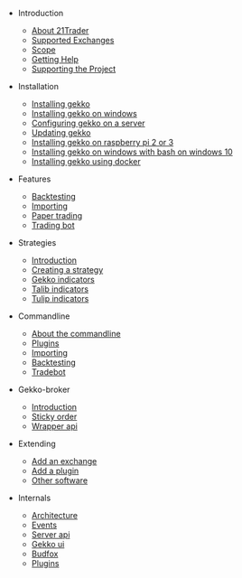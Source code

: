- Introduction

  - [About 21Trader](introduction/about_gekko.md)
  - [Supported Exchanges](introduction/supported_exchanges.md)
  - [Scope](introduction/scope.md)
  - [Getting Help](introduction/getting_help.md)
  - [Supporting the Project](introduction/supporting_the_project.md)

- Installation

  - [Installing gekko](installation/installing_gekko.md)
  - [Installing gekko on windows](installation/installing_gekko_on_windows.md)
  - [Configuring gekko on a server](installation/configuring_gekko_on_a_server.md)
  - [Updating gekko](installation/updating_gekko.md)
  - [Installing gekko on raspberry pi 2 or 3](installation/installing_gekko_on_raspberry_pi_2_or_3.md)
  - [Installing gekko on windows with bash on windows 10](installation/installing_gekko_on_windows_with_bash_on_windows_10.md)
  - [Installing gekko using docker](installation/installing_gekko_using_docker.md)

- Features

  - [Backtesting](features/backtesting.md)
  - [Importing](features/importing.md)
  - [Paper trading](features/paper_trading.md)
  - [Trading bot](features/trading_bot.md)

- Strategies

  - [Introduction](strategies/introduction.md)
  - [Creating a strategy](strategies/creating_a_strategy.md)
  - [Gekko indicators](strategies/gekko_indicators.md)
  - [Talib indicators](strategies/talib_indicators.md)
  - [Tulip indicators](strategies/tulip_indicators.md)

- Commandline

  - [About the commandline](commandline/about_the_commandline.md)
  - [Plugins](commandline/plugins.md)
  - [Importing](commandline/importing.md)
  - [Backtesting](commandline/backtesting.md)
  - [Tradebot](commandline/tradebot.md)

- Gekko-broker

  - [Introduction](gekko-broker/introduction.md)
  - [Sticky order](gekko-broker/sticky_order.md)
  - [Wrapper api](gekko-broker/wrapper_api.md)

- Extending

  - [Add an exchange](extending/add_an_exchange.md)
  - [Add a plugin](extending/add_a_plugin.md)
  - [Other software](extending/other_software.md)

- Internals

  - [Architecture](internals/architecture.md)
  - [Events](internals/events.md)
  - [Server api](internals/server_api.md)
  - [Gekko ui](internals/gekko_ui.md)
  - [Budfox](internals/budfox.md)
  - [Plugins](internals/plugins.md)
